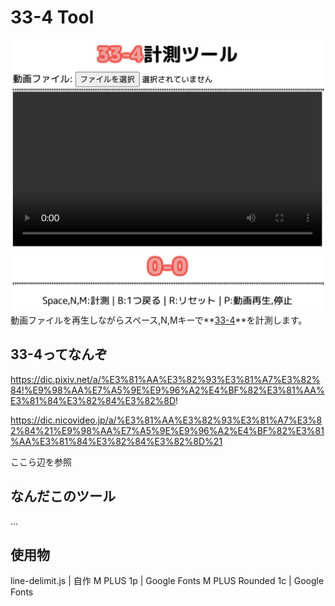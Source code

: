 # 33-4 Tool

![screenshot1](setumei1.png)
動画ファイルを再生しながらスペース,N,Mキーで**<ins>33-4</ins>**を計測します。

## 33-4ってなんぞ

https://dic.pixiv.net/a/%E3%81%AA%E3%82%93%E3%81%A7%E3%82%84!%E9%98%AA%E7%A5%9E%E9%96%A2%E4%BF%82%E3%81%AA%E3%81%84%E3%82%84%E3%82%8D!

https://dic.nicovideo.jp/a/%E3%81%AA%E3%82%93%E3%81%A7%E3%82%84%21%E9%98%AA%E7%A5%9E%E9%96%A2%E4%BF%82%E3%81%AA%E3%81%84%E3%82%84%E3%82%8D%21

ここら辺を参照

## なんだこのツール
...

## 使用物
line-delimit.js | 自作
M PLUS 1p | Google Fonts
M PLUS Rounded 1c | Google Fonts
